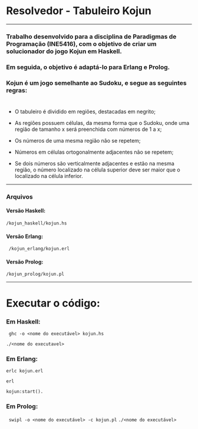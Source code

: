 # Resolvedor - Tabuleiro Kojun
---
### Trabalho desenvolvido para a disciplina de Paradigmas de Programação (INE5416), com o objetivo de criar um solucionador do jogo Kojun em Haskell. 
###   Em seguida, o objetivo é adaptá-lo para Erlang e Prolog.
### Kojun é um jogo semelhante ao Sudoku, e segue as seguintes regras:
#
* O tabuleiro é dividido em regiões, destacadas em negrito;

* As regiões possuem células, da mesma forma que o Sudoku, onde uma região de tamanho x será preenchida com números de 1 a x;

* Os números de uma mesma região não se repetem;

* Números em células ortogonalmente adjacentes não se repetem;

* Se dois números são verticalmente adjacentes e estão na mesma região, o número localizado na célula superior deve ser maior que o localizado na célula inferior.
--- 
### Arquivos
#### Versão Haskell:
```/kojun_haskell/kojun.hs```
#### Versão Erlang:
``` /kojun_erlang/kojun.erl```
#### Versão Prolog:
```/kojun_prolog/kojun.pl```

---
# Executar o código:
### Em Haskell:
``` ghc -o <nome do executável> kojun.hs```

```./<nome do executavel>```
### Em Erlang:
`` erlc kojun.erl ``

``erl``

``kojun:start().``
### Em Prolog:
`` swipl -o <nome do executável> -c kojun.pl``
``./<nome do executável>``
